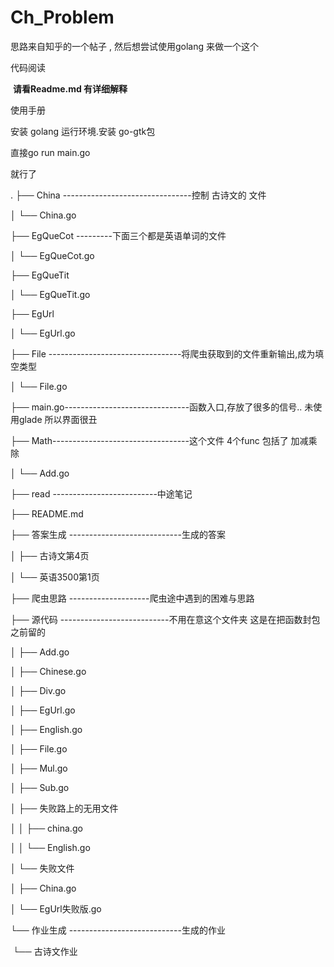 # Ch_Problem

思路来自知乎的一个帖子 ,  然后想尝试使用golang 来做一个这个  









代码阅读



​	**请看Readme.md   有详细解释**  





使用手册 



安装 golang 运行环境.安装 go-gtk包

直接go run main.go  

就行了 













































 

.
├── China   --------------------------------控制 古诗文的 文件

│   └── China.go

├── EgQueCot 	---------下面三个都是英语单词的文件

│   └── EgQueCot.go

├── EgQueTit

│   └── EgQueTit.go

├── EgUrl

│   └── EgUrl.go

├── File ---------------------------------将爬虫获取到的文件重新输出,成为填空类型 

│   └── File.go

├── main.go-------------------------------函数入口,存放了很多的信号..  未使用glade 所以界面很丑

├── Math----------------------------------这个文件  4个func   包括了  加减乘除  

│   └── Add.go

├── read  --------------------------中途笔记

├── README.md

├── 答案生成 ----------------------------生成的答案

│   ├── 古诗文第4页

│   └── 英语3500第1页

├── 爬虫思路  --------------------爬虫途中遇到的困难与思路  

├── 源代码  ---------------------------不用在意这个文件夹  这是在把函数封包之前留的 

│   ├── Add.go

│   ├── Chinese.go

│   ├── Div.go

│   ├── EgUrl.go

│   ├── English.go

│   ├── File.go

│   ├── Mul.go

│   ├── Sub.go

│   ├── 失败路上的无用文件

│   │   ├── china.go

│   │   └── English.go

│   └── 失败文件

│       ├── China.go

│       └── EgUrl失败版.go

└── 作业生成  ----------------------------生成的作业 

​    └── 古诗文作业

